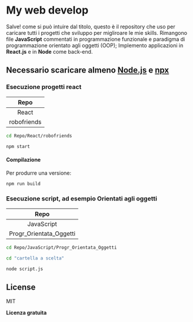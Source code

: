 # My web develop


Salve! come si può intuire dal titolo, questo è il repository che uso per caricare tutti i progetti che sviluppo per migliroare le mie skills. Rimangono file **JavaScript** commentati in programmazione funzionale e paradigma di programmazione orientato agli oggetti (OOP);
Implemento applicazioni in **React.js** e in **Node** come back-end. 


## Necessario scaricare almeno [Node.js](https://nodejs.org/en) e [npx](https://create-react-app.dev/docs/getting-started)
### Esecuzione progetti react


|Repo|
|:---------:|
| React|
|robofriends|

```sh
cd Repo/React/robofriends
```
```sh
npm start
```

#### Compilazione

Per produrre una versione:

```sh
npm run build
```


### Esecuzione script, ad esempio Orientati agli oggetti
|Repo|
|:---------:|
| JavaScript|
|Progr_Orientata_Oggetti|

```sh
cd Repo/JavaScript/Progr_Orientata_Oggetti
```
```sh
cd "cartella a scelta"
```
```sh
node script.js
```



## License

MIT

**Licenza gratuita**